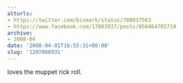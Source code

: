 ```yaml
---
alturls:
- https://twitter.com/bismark/status/780937563
- https://www.facebook.com/17803937/posts/856464785719
archive:
- 2008-04
date: '2008-04-01T16:55:31+00:00'
slug: '1207068931'
---
```


loves the muppet rick roll.

